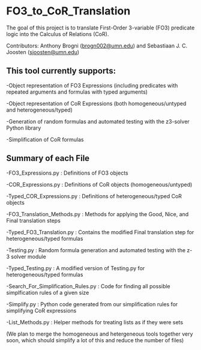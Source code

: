 # FO3_to_CoR_Translation
The goal of this project is to translate First-Order 3-variable (FO3) predicate logic into the Calculus of Relations (CoR).

Contributors: Anthony Brogni (brogn002@umn.edu) and Sebastiaan J. C. Joosten (sjoosten@umn.edu)

## This tool currently supports:

-Object representation of FO3 Expressions (including predicates with repeated arguments and formulas with typed arguments)

-Object representation of CoR Expressions (both homogeneous/untyped and heterogeneous/typed)

-Generation of random formulas and automated testing with the z3-solver Python library

-Simplification of CoR formulas

 ## Summary of each File
 
 -FO3_Expressions.py : Definitions of FO3 objects
 
 -COR_Expressions.py : Definitions of CoR objects (homogeneous/untyped)
 
 -Typed_COR_Expressions.py : Definitions of heterogeneous/typed CoR objects
 
 -FO3_Translation_Methods.py : Methods for applying the Good, Nice, and Final translation steps
 
 -Typed_FO3_Translation.py : Contains the modified Final translation step for heterogeneous/typed formulas
 
 -Testing.py : Random formula generation and automated testing with the z-3 solver module
 
 -Typed_Testing.py : A modified version of Testing.py for heterogeneous/typed formulas
 
 -Search_For_Simplification_Rules.py : Code for finding all possible simplfication rules of a given size
 
 -Simplify.py : Python code generated from our simplification rules for simplifying CoR expressions
 
 -List_Methods.py : Helper methods for treating lists as if they were sets
 
 (We plan to merge the homogeneous and hetergeneous tools together very soon, which should simplify a lot of this and reduce the number of files)
